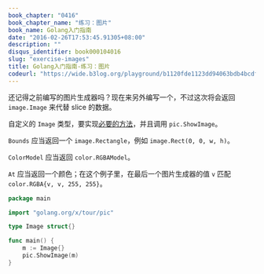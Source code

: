 ```yaml
---
book_chapter: "0416"
book_chapter_name: "练习：图片"
book_name: Golang入门指南
date: "2016-02-26T17:53:45.91305+08:00"
description: ""
disqus_identifier: book000104016
slug: "exercise-images"
title: Golang入门指南-练习：图片
codeurl: "https://wide.b3log.org/playground/b1120fde1123dd94063bdb4bcdf97f94.go"
---
```


还记得之前编写的图片生成器吗？现在来另外编写一个，不过这次将会返回 `image.Image` 来代替 slice 的数据。

自定义的 `Image` 类型，要实现[必要的方法](https://go-zh.org/pkg/image/#Image)，并且调用 `pic.ShowImage`。

`Bounds` 应当返回一个 `image.Rectangle`，例如 `image.Rect(0, 0, w, h)`。

`ColorModel` 应当返回 `color.RGBAModel`。

`At` 应当返回一个颜色；在这个例子里，在最后一个图片生成器的值 `v` 匹配 `color.RGBA{v, v, 255, 255}`。

```go
package main

import "golang.org/x/tour/pic"

type Image struct{}

func main() {
	m := Image{}
	pic.ShowImage(m)
}

```

